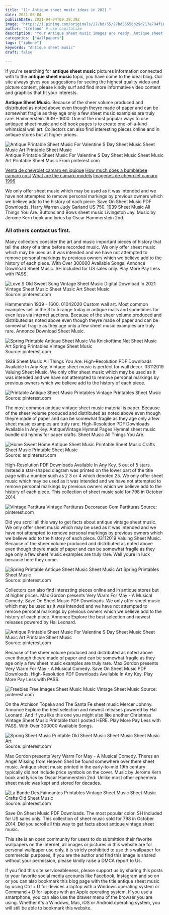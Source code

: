 ```yaml
---
title: "11+ Antique sheet music ideas in 2021 "
date: 2021-06-04
publishDate: 2021-04-04T09:38:39Z
image: "https://i.pinimg.com/originals/27/bd/55/27bd55556b29d717e794f1839bd9be16.jpg"
author: "Ireland" # use capitalize
description: "Your Antique sheet music images are ready. Antique sheet music are a topic that is being searched for and liked by netizens today. You can Download the Antique sheet music files here. Download all free images."
categories: ["Wallpapers"]
tags: ["iphone"]
keywords: "Antique sheet music"
draft: false

---
```


If you're searching for **antique sheet music** pictures information connected with to the **antique sheet music** topic, you have come to the ideal  blog.  Our site always  gives you  suggestions  for seeing  the highest  quality video and picture  content, please kindly surf and find more informative video content and graphics  that fit your interests.

**Antique Sheet Music**. Because of the sheer volume produced and distributed as noted above even though theyre made of paper and can be somewhat fragile as they age only a few sheet music examples are truly rare. Hammerstein 1939 - 1600. One of the most popular ways to use antiqued sheet music and old book pages is to create one-of-a-kind whimsical wall art. Collectors can also find interesting pieces online and in antique stores but at higher prices.

![Antique Printable Sheet Music For Valentine S Day Sheet Music Sheet Music Art Printable Sheet Music](https://i.pinimg.com/originals/19/21/af/1921af81554933874ce7407b61ffbc37.jpg "Antique Printable Sheet Music For Valentine S Day Sheet Music Sheet Music Art Printable Sheet Music")
Antique Printable Sheet Music For Valentine S Day Sheet Music Sheet Music Art Printable Sheet Music From pinterest.com

[Venta de chevrolet camaro en iquique](/venta-de-chevrolet-camaro-en-iquique/)
[How much does a bumblebee camaro cost](/how-much-does-a-bumblebee-camaro-cost/)
[What are the camaro models](/what-are-the-camaro-models/)
[Imagenes de chevrolet camaro 1996](/imagenes-de-chevrolet-camaro-1996/)

We only offer sheet music which may be used as it was intended and we have not attempted to remove personal markings by previous owners which we believe add to the history of each piece. Save On Sheet Music PDF Downloads. Harry Warren Judy Garland US 750. 1939 Sheet Music All Things You Are. Buttons and Bows sheet music Livingston Jay. Music by Jerome Kern book and lyrics by Oscar Hammerstein 2nd.

### All others contact us first.

Many collectors consider the art and music important pieces of history that tell the story of a time before recorded music. We only offer sheet music which may be used as it was intended and we have not attempted to remove personal markings by previous owners which we believe add to the history of each piece. With Over 300000 Available Songs. Annonce Download Sheet Music. SH included for US sales only. Play More Pay Less with PASS.


![Love S Old Sweet Song Vintage Sheet Music Digital Download In 2021 Vintage Sheet Music Sheet Music Art Sheet Music](https://i.pinimg.com/originals/66/73/4e/66734e311e3f3e2936f940b2205b1ae5.jpg "Love S Old Sweet Song Vintage Sheet Music Digital Download In 2021 Vintage Sheet Music Sheet Music Art Sheet Music")
Source: pinterest.com

Hammerstein 1939 - 1600. 01042020 Custom wall art. Most common examples sell in the 3 to 5 range today in antique malls and sometimes for even less via internet auctions. Because of the sheer volume produced and distributed as noted above even though theyre made of paper and can be somewhat fragile as they age only a few sheet music examples are truly rare. Annonce Download Sheet Music.

![Spring Printable Antique Sheet Music Via Knickoftime Net Sheet Music Art Spring Printables Vintage Sheet Music](https://i.pinimg.com/originals/bc/01/a6/bc01a6ad9d0ef8c10b5c6ad2250ae738.jpg "Spring Printable Antique Sheet Music Via Knickoftime Net Sheet Music Art Spring Printables Vintage Sheet Music")
Source: pinterest.com

1939 Sheet Music All Things You Are. High-Resolution PDF Downloads Available In Any Key. Vintage sheet music is perfect for wall decor. 03112019 Valuing Sheet Music. We only offer sheet music which may be used as it was intended and we have not attempted to remove personal markings by previous owners which we believe add to the history of each piece.

![Printable Antique Sheet Music Printables Vintage Printables Sheet Music](https://i.pinimg.com/originals/bb/98/02/bb98023210facbb63e388fd5167d8bc9.jpg "Printable Antique Sheet Music Printables Vintage Printables Sheet Music")
Source: pinterest.com

The most common antique vintage sheet music material is paper. Because of the sheer volume produced and distributed as noted above even though theyre made of paper and can be somewhat fragile as they age only a few sheet music examples are truly rare. High-Resolution PDF Downloads Available In Any Key. AntiqueVintage Hymnal Pages Hymnal sheet music bundle old hymns for paper crafts. Sheet Music All Things You Are.

![Home Sweet Home Antique Sheet Music Printable Sheet Music Crafts Sheet Music Printable Sheet Music](https://i.pinimg.com/originals/c0/91/00/c091004771acedcdd6f566c6282051e5.jpg "Home Sweet Home Antique Sheet Music Printable Sheet Music Crafts Sheet Music Printable Sheet Music")
Source: ar.pinterest.com

High-Resolution PDF Downloads Available In Any Key. 5 out of 5 stars. Instead a star-shaped diagram was printed on the lower part of the title page with a number such as 2 3 or 4 which denoted 25. We only offer sheet music which may be used as it was intended and we have not attempted to remove personal markings by previous owners which we believe add to the history of each piece. This collection of sheet music sold for 798 in October 2014.

![Vintage Partitura Vintage Partituras Decoracao Com Partituras](https://i.pinimg.com/originals/45/4f/a1/454fa1d77c16a65d2e8af4dd0383e9aa.jpg "Vintage Partitura Vintage Partituras Decoracao Com Partituras")
Source: pinterest.com

Did you scroll all this way to get facts about antique vintage sheet music. We only offer sheet music which may be used as it was intended and we have not attempted to remove personal markings by previous owners which we believe add to the history of each piece. 03112019 Valuing Sheet Music. Because of the sheer volume produced and distributed as noted above even though theyre made of paper and can be somewhat fragile as they age only a few sheet music examples are truly rare. Well youre in luck because here they come.

![Spring Printable Antique Sheet Music Sheet Music Art Spring Printables Sheet Music](https://i.pinimg.com/originals/ba/e6/e0/bae6e0510aea4989951ba7f1b5898429.jpg "Spring Printable Antique Sheet Music Sheet Music Art Spring Printables Sheet Music")
Source: pinterest.com

Collectors can also find interesting pieces online and in antique stores but at higher prices. Max Gordon presents Very Warm For May - A Musical Comedy. Save On Sheet Music PDF Downloads. We only offer sheet music which may be used as it was intended and we have not attempted to remove personal markings by previous owners which we believe add to the history of each piece. Annonce Explore the best selection and newest releases powered by Hal Leonard.

![Antique Printable Sheet Music For Valentine S Day Sheet Music Sheet Music Art Printable Sheet Music](https://i.pinimg.com/originals/19/21/af/1921af81554933874ce7407b61ffbc37.jpg "Antique Printable Sheet Music For Valentine S Day Sheet Music Sheet Music Art Printable Sheet Music")
Source: pinterest.com

Because of the sheer volume produced and distributed as noted above even though theyre made of paper and can be somewhat fragile as they age only a few sheet music examples are truly rare. Max Gordon presents Very Warm For May - A Musical Comedy. Save On Sheet Music PDF Downloads. High-Resolution PDF Downloads Available In Any Key. Play More Pay Less with PASS.

![Freebies Free Images Sheet Music Music Vintage Sheet Music](https://i.pinimg.com/originals/82/f0/2b/82f02b4fb59bc323b1f7f39b485bb33b.jpg "Freebies Free Images Sheet Music Music Vintage Sheet Music")
Source: pinterest.com

On the Atchison Topeka and The Santa Fe sheet music Mercer Johnny. Annonce Explore the best selection and newest releases powered by Hal Leonard. And if you like this one you might also like another Christmas Vintage Sheet Music Printable that I posted HERE. Play More Pay Less with PASS. With Over 300000 Available Songs.

![Spring Sheet Music Printable Old Sheet Music Sheet Music Sheet Music Art](https://i.pinimg.com/originals/59/2d/99/592d991a7c38a7cbeda4f4af95b22e38.jpg "Spring Sheet Music Printable Old Sheet Music Sheet Music Sheet Music Art")
Source: pinterest.com

Max Gordon presents Very Warm For May - A Musical Comedy. Theres an Angel Missing from Heaven Shell be found somewhere over there sheet music. Antique sheet music printed in the early-to-mid 19th century typically did not include price symbols on the cover. Music by Jerome Kern book and lyrics by Oscar Hammerstein 2nd. Unlike most other ephemera sheet music was kept and stored for decades.

![La Bande Des Faineantes Printables Vintage Sheet Music Sheet Music Crafts Old Sheet Music](https://i.pinimg.com/originals/27/bd/55/27bd55556b29d717e794f1839bd9be16.jpg "La Bande Des Faineantes Printables Vintage Sheet Music Sheet Music Crafts Old Sheet Music")
Source: pinterest.com

Save On Sheet Music PDF Downloads. The most popular color. SH included for US sales only. This collection of sheet music sold for 798 in October 2014. Did you scroll all this way to get facts about antique vintage sheet music.

This site is an open community for users to do submittion their favorite wallpapers on the internet, all images or pictures in this website are for personal wallpaper use only, it is stricly prohibited to use this wallpaper for commercial purposes, if you are the author and find this image is shared without your permission, please kindly raise a DMCA report to Us.

If you find this site serviceableness, please support us by sharing this posts to your favorite social media accounts like Facebook, Instagram and so on or you can also bookmark this blog page with the title antique sheet music by using Ctrl + D for devices a laptop with a Windows operating system or Command + D for laptops with an Apple operating system. If you use a smartphone, you can also use the drawer menu of the browser you are using. Whether it's a Windows, Mac, iOS or Android operating system, you will still be able to bookmark this website.
